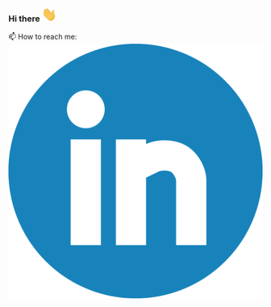 ### Hi there <img src="https://github.com/LarryJunior21/larryjunior21/blob/911881bbf0af88d8688a0d166b67adfa8ed8d366/wave.gif" width="30px">

📫 How to reach me: [![LinkedIn][1.1]][1]

[1.1]: https://github.com/LarryJunior21/larryjunior21/blob/35d7d824f092f433472f7edf3455a39c979a9993/a.png
[1]: https://www.linkedin.com/in/larryjunior2121/

<!--
**LarryJunior21/larryjunior21** is a ✨ _special_ ✨ repository because its `README.md` (this file) appears on your GitHub profile.

Here are some ideas to get you started:

- 🔭 I’m currently working on ...
- 🌱 I’m currently learning ...
- 👯 I’m looking to collaborate on ...
- 🤔 I’m looking for help with ...
- 💬 Ask me about ...
- 
- 😄 Pronouns: ...
- ⚡ Fun fact: ...
-->
